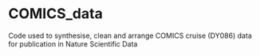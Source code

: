 # COMICS_data
Code used to synthesise, clean and arrange COMICS cruise (DY086) data for publication in Nature Scientific Data
